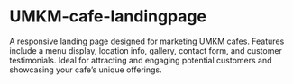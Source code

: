 # UMKM-cafe-landingpage
A responsive landing page designed for marketing UMKM cafes. Features include a menu display, location info, gallery, contact form, and customer testimonials. Ideal for attracting and engaging potential customers and showcasing your cafe’s unique offerings.
